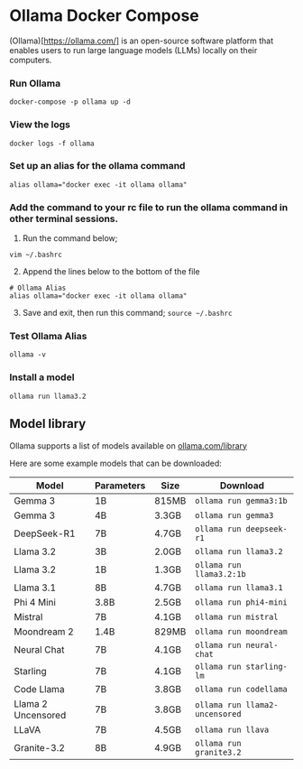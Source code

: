 # Ollama Docker Compose 

(Ollama)[https://ollama.com/] is an open-source software platform that enables users to run large language models (LLMs) locally on their computers. 

### Run Ollama

```
docker-compose -p ollama up -d 
```

### View the logs 

```
docker logs -f ollama
```

### Set up an alias for the ollama command

```
alias ollama="docker exec -it ollama ollama"
```

### Add the command to your rc file to run the ollama command in other terminal sessions. 

1. Run the command below;

```
vim ~/.bashrc
```

2. Append the lines below to the bottom of the file 

```
# Ollama Alias
alias ollama="docker exec -it ollama ollama"
```

3. Save and exit, then run this command; `source ~/.bashrc`

### Test Ollama Alias

```
ollama -v
```

### Install a model 

```
ollama run llama3.2
```

## Model library

Ollama supports a list of models available on [ollama.com/library](https://ollama.com/library 'ollama model library')

Here are some example models that can be downloaded:

| Model              | Parameters | Size  | Download                         |
| ------------------ | ---------- | ----- | -------------------------------- |
| Gemma 3            | 1B         | 815MB | `ollama run gemma3:1b`           |
| Gemma 3            | 4B         | 3.3GB | `ollama run gemma3`              |
| DeepSeek-R1        | 7B         | 4.7GB | `ollama run deepseek-r1`         |
| Llama 3.2          | 3B         | 2.0GB | `ollama run llama3.2`            |
| Llama 3.2          | 1B         | 1.3GB | `ollama run llama3.2:1b`         |
| Llama 3.1          | 8B         | 4.7GB | `ollama run llama3.1`            |
| Phi 4 Mini         | 3.8B       | 2.5GB | `ollama run phi4-mini`           |
| Mistral            | 7B         | 4.1GB | `ollama run mistral`             |
| Moondream 2        | 1.4B       | 829MB | `ollama run moondream`           |
| Neural Chat        | 7B         | 4.1GB | `ollama run neural-chat`         |
| Starling           | 7B         | 4.1GB | `ollama run starling-lm`         |
| Code Llama         | 7B         | 3.8GB | `ollama run codellama`           |
| Llama 2 Uncensored | 7B         | 3.8GB | `ollama run llama2-uncensored`   |
| LLaVA              | 7B         | 4.5GB | `ollama run llava`               |
| Granite-3.2        | 8B         | 4.9GB | `ollama run granite3.2`          |

